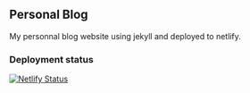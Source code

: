 ## Personal Blog
My personnal blog website using jekyll and deployed to netlify.

### Deployment status
[![Netlify Status](https://api.netlify.com/api/v1/badges/06bef9ca-096d-4b3e-8773-89e973a7e3ee/deploy-status)](https://app.netlify.com/sites/unegbukingsley/deploys)
